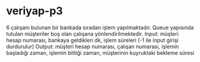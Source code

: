 # veriyap-p3
6 çalışanı bulunan bir bankada sıradan işlem yapılmaktadır. Queue yapısında tutulan müşteriler boş olan çalışana yönlendirilmektedir. 
Input: müşteri hesap numarası, bankaya geldikleri dk, işlem süreleri (-1 ile input girişi durdurulur)
Output: müşteri hesap numarası, çalışan numarası, işlemin başladığı zaman, işlemin bittiği zaman, müşterinin kuyruktaki bekleme süresi
